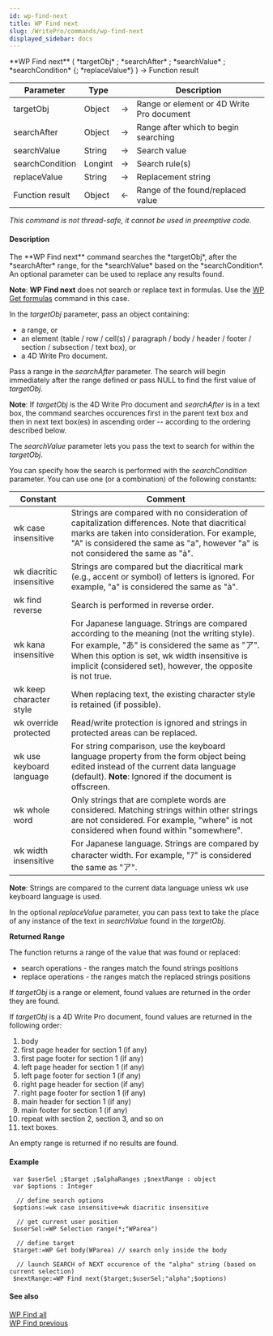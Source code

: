 ```yaml
---
id: wp-find-next
title: WP Find next
slug: /WritePro/commands/wp-find-next
displayed_sidebar: docs
---
```


<!--REF #_command_.WP Find next.Syntax-->**WP Find next** ( *targetObj* ; *searchAfter* ; *searchValue* ; *searchCondition* {; *replaceValue*} ) -> Function result<!-- END REF-->
<!--REF #_command_.WP Find next.Params-->
| Parameter | Type |  | Description |
| --- | --- | --- | --- |
| targetObj | Object | &#8594;  | Range or element or 4D Write Pro document |
| searchAfter | Object | &#8594;  | Range after which to begin searching |
| searchValue | String | &#8594;  | Search value |
| searchCondition | Longint | &#8594;  | Search rule(s) |
| replaceValue | String | &#8594;  | Replacement string |
| Function result | Object | &#8592; | Range of the found/replaced value |

<!-- END REF-->

*This command is not thread-safe, it cannot be used in preemptive code.*


#### Description 

<!--REF #_command_.WP Find next.Summary-->The **WP Find next** command searches the *targetObj*, after the *searchAfter* range, for the *searchValue* based on the *searchCondition*.<!-- END REF--> An optional parameter can be used to replace any results found. 

**Note**: **WP Find next** does not search or replace text in formulas. Use the [WP Get formulas](wp-get-formulas.md) command in this case. 

In the *targetObj* parameter, pass an object containing:

* a range, or
* an element (table / row / cell(s) / paragraph / body / header / footer / section / subsection / text box), or
* a 4D Write Pro document.

Pass a range in the *searchAfter* parameter. The search will begin immediately after the range defined or pass NULL to find the first value of *targetObj*.

**Note**: If *targetObj* is the 4D Write Pro document and *searchAfter* is in a text box, the command searches occurences first in the parent text box and then in next text box(es) in ascending order -- according to the ordering described below. 

The *searchValue* parameter lets you pass the text to search for within the *targetObj*. 

You can specify how the search is performed with the *searchCondition* parameter. You can use one (or a combination) of the following constants: 

| Constant                 | Comment                                                                                                                                                                                                                                                       |
| ------------------------ | ------------------------------------------------------------------------------------------------------------------------------------------------------------------------------------------------------------------------------------------------------------- |
| wk case insensitive      | Strings are compared with no consideration of capitalization differences. Note that diacritical marks are taken into consideration. For example, "A" is considered the same as "a", however "a" is not considered the same as "à".                            |
| wk diacritic insensitive | Strings are compared but the diacritical mark (e.g., accent or symbol) of letters is ignored. For example, "a" is considered the same as "à".                                                                                                                 |
| wk find reverse          | Search is performed in reverse order.                                                                                                                                                                                                                         |
| wk kana insensitive      | For Japanese language. Strings are compared according to the meaning (not the writing style). For example, "あ" is considered the same as "ア". When this option is set, wk width insensitive  is implicit (considered set), however, the opposite is not true. |
| wk keep character style  | When replacing text, the existing character style is retained (if possible).                                                                                                                                                                                  |
| wk override protected    | Read/write protection is ignored and strings in protected areas can be replaced.                                                                                                                                                                              |
| wk use keyboard language | For string comparison, use the keyboard language property from the form object being edited instead of the current data language (default). **Note**: Ignored if the document is offscreen.                                                                   |
| wk whole word            | Only strings that are complete words are considered. Matching strings within other strings are not considered. For example, "where" is not considered when found within "somewhere".                                                                          |
| wk width insensitive     | For Japanese language. Strings are compared by character width. For example, "ｱ" is considered the same as "ア".                                                                                                                                               |

**Note**: Strings are compared to the current data language unless wk use keyboard language is used.

In the optional *replaceValue* parameter, you can pass text to take the place of any instance of the text in *searchValue* found in the *targetObj*.

**Returned Range**

The function returns a range of the value that was found or replaced:

* search operations - the ranges match the found strings positions
* replace operations - the ranges match the replaced strings positions

If *targetObj* is a range or element, found values are returned in the order they are found. 

If *targetObj* is a 4D Write Pro document, found values are returned in the following order:

1. body
2. first page header for section 1 (if any)
3. first page footer for section 1 (if any)
4. left page header for section 1 (if any)
5. left page footer for section 1 (if any)
6. right page header for section (if any)
7. right page footer for section 1 (if any)
8. main header for section 1 (if any)
9. main footer for section 1 (if any)
10. repeat with section 2, section 3, and so on
11. text boxes.

An empty range is returned if no results are found.

#### Example 

```4d
 var $userSel ;$target ;$alphaRanges ;$nextRange : object
 var $options : Integer
 
  // define search options
 $options:=wk case insensitive+wk diacritic insensitive
 
  // get current user position
 $userSel:=WP Selection range(*;"WParea")
 
  // define target
 $target:=WP Get body(WParea) // search only inside the body
 
  // launch SEARCH of NEXT occurence of the "alpha" string (based on current selection)
 $nextRange:=WP Find next($target;$userSel;"alpha";$options)
```

#### See also 

[WP Find all](wp-find-all.md)  
[WP Find previous](wp-find-previous.md)  
